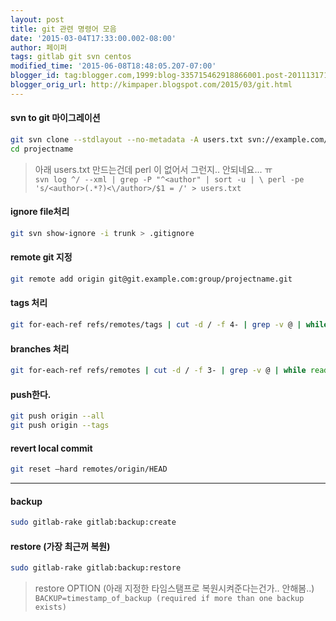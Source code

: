 ```yaml
---
layout: post
title: git 관련 명령어 모음
date: '2015-03-04T17:33:00.002-08:00'
author: 페이퍼
tags: gitlab git svn centos
modified_time: '2015-06-08T18:48:05.207-07:00'
blogger_id: tag:blogger.com,1999:blog-335715462918866001.post-2011131711525447741
blogger_orig_url: http://kimpaper.blogspot.com/2015/03/git.html
---
```


#### svn to git 마이그레이션
```bash
git svn clone --stdlayout --no-metadata -A users.txt svn://example.com/repository/projectname
cd projectname
```
>아래 users.txt 만드는건데 perl 이 없어서 그런지.. 안되네요... ㅠ  
>```svn log ^/ --xml | grep -P "^<author" | sort -u | \ perl -pe 's/<author>(.*?)<\/author>/$1 = /' > users.txt```

#### ignore file처리
```bash
git svn show-ignore -i trunk > .gitignore
```

#### remote git 지정
```bash
git remote add origin git@git.example.com:group/projectname.git
```


#### tags 처리
```bash
git for-each-ref refs/remotes/tags | cut -d / -f 4- | grep -v @ | while read tagname; do git tag "$tagname" "tags/$tagname"; git branch -r -d "tags/$tagname"; done
```

#### branches 처리
```bash
git for-each-ref refs/remotes | cut -d / -f 3- | grep -v @ | while read branchname; do git branch "$branchname" "refs/remotes/$branchname"; git branch -r -d "$branchname"; done
```

#### push한다.
```bash
git push origin --all
git push origin --tags
```


#### revert local commit 
```bash
git reset —hard remotes/origin/HEAD
```

-----------

#### backup
```bash
sudo gitlab-rake gitlab:backup:create
```

#### restore (가장 최근꺼 복원)
```bash
sudo gitlab-rake gitlab:backup:restore
```
>restore OPTION (아래 지정한 타임스탬프로 복원시켜준다는건가.. 안해봄..)  
>```BACKUP=timestamp_of_backup (required if more than one backup exists)```

